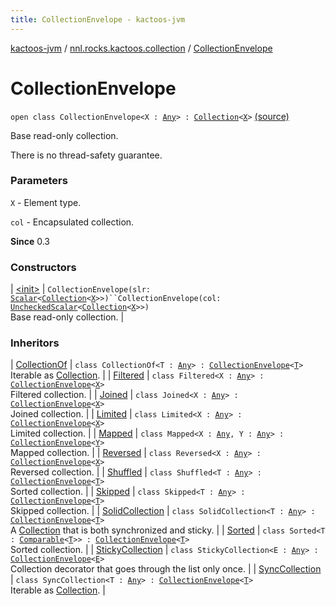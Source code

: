```yaml
---
title: CollectionEnvelope - kactoos-jvm
---
```


[kactoos-jvm](../../index.html) / [nnl.rocks.kactoos.collection](../index.html) / [CollectionEnvelope](./index.html)

# CollectionEnvelope

`open class CollectionEnvelope<X : `[`Any`](https://kotlinlang.org/api/latest/jvm/stdlib/kotlin/-any/index.html)`> : `[`Collection`](https://kotlinlang.org/api/latest/jvm/stdlib/kotlin.collections/-collection/index.html)`<`[`X`](index.html#X)`>` [(source)](https://github.com/neonailol/kactoos/blob/master/kactoos-jvm/src/main/kotlin/nnl/rocks/kactoos/collection/CollectionEnvelope.kt#L15)

Base read-only collection.

There is no thread-safety guarantee.

### Parameters

`X` - Element type.

`col` - Encapsulated collection.

**Since**
0.3

### Constructors

| [&lt;init&gt;](-init-.html) | `CollectionEnvelope(slr: `[`Scalar`](../../nnl.rocks.kactoos/-scalar/index.html)`<`[`Collection`](https://kotlinlang.org/api/latest/jvm/stdlib/kotlin.collections/-collection/index.html)`<`[`X`](index.html#X)`>>)``CollectionEnvelope(col: `[`UncheckedScalar`](../../nnl.rocks.kactoos.scalar/-unchecked-scalar/index.html)`<`[`Collection`](https://kotlinlang.org/api/latest/jvm/stdlib/kotlin.collections/-collection/index.html)`<`[`X`](index.html#X)`>>)`<br>Base read-only collection. |

### Inheritors

| [CollectionOf](../-collection-of/index.html) | `class CollectionOf<T : `[`Any`](https://kotlinlang.org/api/latest/jvm/stdlib/kotlin/-any/index.html)`> : `[`CollectionEnvelope`](./index.md)`<`[`T`](../-collection-of/index.html#T)`>`<br>Iterable as [Collection](https://kotlinlang.org/api/latest/jvm/stdlib/kotlin.collections/-collection/index.html). |
| [Filtered](../-filtered/index.html) | `class Filtered<X : `[`Any`](https://kotlinlang.org/api/latest/jvm/stdlib/kotlin/-any/index.html)`> : `[`CollectionEnvelope`](./index.md)`<`[`X`](../-filtered/index.html#X)`>`<br>Filtered collection. |
| [Joined](../-joined/index.html) | `class Joined<X : `[`Any`](https://kotlinlang.org/api/latest/jvm/stdlib/kotlin/-any/index.html)`> : `[`CollectionEnvelope`](./index.md)`<`[`X`](../-joined/index.html#X)`>`<br>Joined collection. |
| [Limited](../-limited/index.html) | `class Limited<X : `[`Any`](https://kotlinlang.org/api/latest/jvm/stdlib/kotlin/-any/index.html)`> : `[`CollectionEnvelope`](./index.md)`<`[`X`](../-limited/index.html#X)`>`<br>Limited collection. |
| [Mapped](../-mapped/index.html) | `class Mapped<X : `[`Any`](https://kotlinlang.org/api/latest/jvm/stdlib/kotlin/-any/index.html)`, Y : `[`Any`](https://kotlinlang.org/api/latest/jvm/stdlib/kotlin/-any/index.html)`> : `[`CollectionEnvelope`](./index.md)`<`[`Y`](../-mapped/index.html#Y)`>`<br>Mapped collection. |
| [Reversed](../-reversed/index.html) | `class Reversed<X : `[`Any`](https://kotlinlang.org/api/latest/jvm/stdlib/kotlin/-any/index.html)`> : `[`CollectionEnvelope`](./index.md)`<`[`X`](../-reversed/index.html#X)`>`<br>Reversed collection. |
| [Shuffled](../-shuffled/index.html) | `class Shuffled<T : `[`Any`](https://kotlinlang.org/api/latest/jvm/stdlib/kotlin/-any/index.html)`> : `[`CollectionEnvelope`](./index.md)`<`[`T`](../-shuffled/index.html#T)`>`<br>Sorted collection. |
| [Skipped](../-skipped/index.html) | `class Skipped<T : `[`Any`](https://kotlinlang.org/api/latest/jvm/stdlib/kotlin/-any/index.html)`> : `[`CollectionEnvelope`](./index.md)`<`[`T`](../-skipped/index.html#T)`>`<br>Skipped collection. |
| [SolidCollection](../-solid-collection/index.html) | `class SolidCollection<T : `[`Any`](https://kotlinlang.org/api/latest/jvm/stdlib/kotlin/-any/index.html)`> : `[`CollectionEnvelope`](./index.md)`<`[`T`](../-solid-collection/index.html#T)`>`<br>A [Collection](https://kotlinlang.org/api/latest/jvm/stdlib/kotlin.collections/-collection/index.html) that is both synchronized and sticky. |
| [Sorted](../-sorted/index.html) | `class Sorted<T : `[`Comparable`](https://kotlinlang.org/api/latest/jvm/stdlib/kotlin/-comparable/index.html)`<`[`T`](../-sorted/index.html#T)`>> : `[`CollectionEnvelope`](./index.md)`<`[`T`](../-sorted/index.html#T)`>`<br>Sorted collection. |
| [StickyCollection](../-sticky-collection/index.html) | `class StickyCollection<E : `[`Any`](https://kotlinlang.org/api/latest/jvm/stdlib/kotlin/-any/index.html)`> : `[`CollectionEnvelope`](./index.md)`<`[`E`](../-sticky-collection/index.html#E)`>`<br>Collection decorator that goes through the list only once. |
| [SyncCollection](../-sync-collection/index.html) | `class SyncCollection<T : `[`Any`](https://kotlinlang.org/api/latest/jvm/stdlib/kotlin/-any/index.html)`> : `[`CollectionEnvelope`](./index.md)`<`[`T`](../-sync-collection/index.html#T)`>`<br>Iterable as [Collection](https://kotlinlang.org/api/latest/jvm/stdlib/kotlin.collections/-collection/index.html). |

